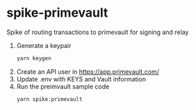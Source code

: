 # spike-primevault

Spike of routing transactions to primevault for signing and relay

1. Generate a keypair
    ```bash
    yarn keygen
    ```
1. Create an API user in https://app.primevault.com/ 
1. Update .env with KEYS and Vault information
1. Run the preimvault sample code
    ```bash
   yarn spike:primevault
    ```

